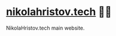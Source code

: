 # [nikolahristov.tech] 👨🏻

NikolaHristov.tech main website.


[nikolahristov.tech]: https://nikolahristov.tech
